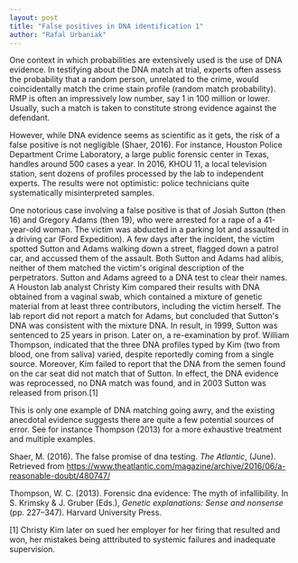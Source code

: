 ```yaml
---
layout: post
title: "False positives in DNA identification 1"
author: "Rafal Urbaniak"
---
```



One context in which probabilities are extensively used is the use of DNA evidence.  In testifying about the DNA match at trial, experts  often assess the probability that a random person, unrelated to the crime, would coincidentally match the crime stain profile (random match probability). RMP  is often an impressively low number, say 1 in 100 million or lower. Usually, such a match is taken to constitute strong evidence against the defendant.



However, while DNA evidence seems as scientific as it gets, the risk of a false positive is not negligible (Shaer, 2016). For instance, Houston Police Department Crime Laboratory, a large public forensic center in Texas, handles around 500 cases a year. In 2016, KHOU 11, a local television station, sent dozens of profiles processed by the lab to independent experts. The results were not optimistic: police technicians quite systematically misinterpreted samples.

One notorious case involving a false positive is that of Josiah Sutton (then 16) and Gregory Adams (then 19), who were arrested for a rape of a 41-year-old woman. The victim was abducted in a parking lot and assaulted in a driving car (Ford Expedition). A few days after the incident, the victim spotted Sutton and Adams walking down a street, flagged down a patrol car, and accussed them of the assault. Both Sutton and Adams had alibis, neither of them matched the victim's original description of the perpetrators. Sutton and Adams agreed to a DNA test to clear their names. A Houston lab analyst Christy Kim compared their results with DNA obtained from a vaginal swab, which contained a mixture of genetic material from at least three contributors, including the victim herself. The lab report did not report a match for Adams, but concluded that Sutton's DNA was consistent with the mixture DNA. In result, in 1999, Sutton was sentenced to 25 years in prison. Later on, a re-examination by prof. William Thompson, indicated that the three DNA profiles typed by Kim (two from blood, one from saliva) varied, despite reportedly coming from a single source. Moreover, Kim failed to report that the DNA from the semen found on the car seat did not match that of Sutton. In effect, the DNA evidence was reprocessed, no DNA match was found, and in 2003 Sutton was released from prison.[1]

This is only one example of DNA matching going awry, and the existing anecdotal evidence suggests there are quite a few potential sources of error. See for instance Thompson (2013) for a more exhaustive treatment and multiple examples.

Shaer, M. (2016). The false promise of dna testing. *The Atlantic*, (June). Retrieved from <https://www.theatlantic.com/magazine/archive/2016/06/a-reasonable-doubt/480747/>

Thompson, W. C. (2013). Forensic dna evidence: The myth of infallibility. In S. Krimsky & J. Gruber (Eds.), *Genetic explanations: Sense and nonsense* (pp. 227–347). Harvard University Press.

[1] Christy Kim later on sued her employer for her firing that resulted and won, her mistakes being atttributed to systemic failures and inadequate supervision.































<!--
<FIGURE>
<img src="../images/Weir.JPG"  width="200" style="float: center; padding: 10px 15px 0px 0px;"/>
<FIGCAPTION>
Bruce Weir (source: <a href="https://www.biostat.washington.edu/people/bruce-weir">University of Washington Website</a>).
</FIGCAPTION>
</FIGURE>
-->
